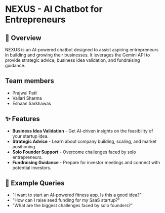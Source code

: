 # NEXUS - AI Chatbot for Entrepreneurs

## 🚀 Overview
NEXUS is an AI-powered chatbot designed to assist aspiring entrepreneurs in building and growing their businesses. It leverages the Gemini API to provide strategic advice, business idea validation, and fundraising guidance.

## Team members
- Prajwal Patil
- Vallari Sharma
- Eshaan Sarkhawas

## ✨ Features
- **Business Idea Validation** - Get AI-driven insights on the feasibility of your startup idea.
- **Strategic Advice** - Learn about company building, scaling, and market positioning.
- **Solo Founder Support** - Overcome challenges faced by solo entrepreneurs.
- **Fundraising Guidance** - Prepare for investor meetings and connect with potential investors.


## 📌 Example Queries
- "I want to start an AI-powered fitness app. Is this a good idea?"
- "How can I raise seed funding for my SaaS startup?"
- "What are the biggest challenges faced by solo founders?"


